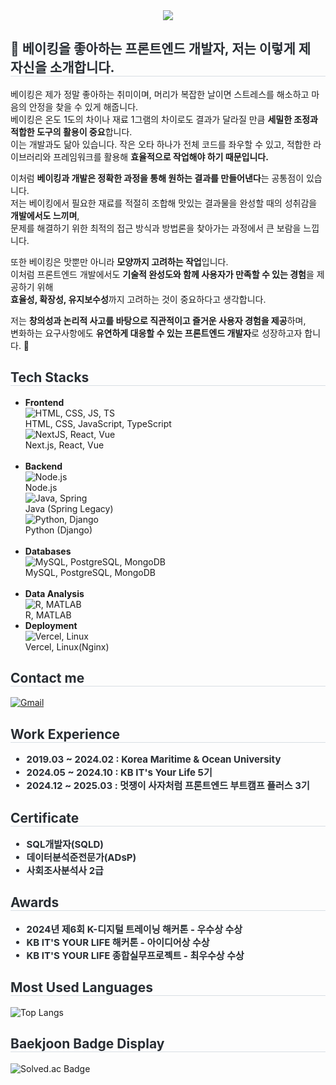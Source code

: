 <head>
    <link href="https://cdnjs.cloudflare.com/ajax/libs/font-awesome/6.0.0-beta3/css/all.min.css" rel="stylesheet">
</head>

<div align="center">
    <img src="https://capsule-render.vercel.app/api?type=waving&color=a1cbf2&height=120&text=BoYun%20GitHub&animation=&fontColor=84aae6&fontSize=70" />
</div>

<div style="text-align: left;">
    <h2 style="border-bottom: 1px solid #d8dee4; color: #282d33;">🍰 베이킹을 좋아하는 프론트엔드 개발자, 저는 이렇게 제 자신을 소개합니다.</h2>
    
베이킹은 제가 정말 좋아하는 취미이며, 머리가 복잡한 날이면 스트레스를 해소하고 마음의 안정을 찾을 수 있게 해줍니다.  
베이킹은 온도 1도의 차이나 재료 1그램의 차이로도 결과가 달라질 만큼 **세밀한 조정과 적합한 도구의 활용이 중요**합니다.  
이는 개발과도 닮아 있습니다. 작은 오타 하나가 전체 코드를 좌우할 수 있고, 적합한 라이브러리와 프레임워크를 활용해 **효율적으로 작업해야 하기 때문입니다.**  

이처럼 **베이킹과 개발은 정확한 과정을 통해 원하는 결과를 만들어낸다**는 공통점이 있습니다.  
저는 베이킹에서 필요한 재료를 적절히 조합해 맛있는 결과물을 완성할 때의 성취감을 **개발에서도 느끼며**,  
문제를 해결하기 위한 최적의 접근 방식과 방법론을 찾아가는 과정에서 큰 보람을 느낍니다.  

또한 베이킹은 맛뿐만 아니라 **모양까지 고려하는 작업**입니다.  
이처럼 프론트엔드 개발에서도 **기술적 완성도와 함께 사용자가 만족할 수 있는 경험**을 제공하기 위해  
**효율성, 확장성, 유지보수성**까지 고려하는 것이 중요하다고 생각합니다.  

저는 **창의성과 논리적 사고를 바탕으로 직관적이고 즐거운 사용자 경험을 제공**하며,  
변화하는 요구사항에도 **유연하게 대응할 수 있는 프론트엔드 개발자**로 성장하고자 합니다. 🚀  
</div>

<div style="text-align: left;">
    <h2 style="border-bottom: 1px solid #d8dee4; color: #282d33;">Tech Stacks</h2>
    <div>
        <ul>
            <li><strong>Frontend</strong><br>
                <img src="https://skillicons.dev/icons?i=html,css,js,ts" alt="HTML, CSS, JS, TS"><br>
                HTML, CSS, JavaScript, TypeScript<br>
                <img src="https://skillicons.dev/icons?i=nextjs,react,vue" alt="NextJS, React, Vue"><br>
                Next.js, React, Vue
            </li><br>
            <li><strong>Backend</strong><br>
                <img src="https://skillicons.dev/icons?i=nodejs" alt="Node.js"><br>
                Node.js<br>
                <img src="https://skillicons.dev/icons?i=java,spring" alt="Java, Spring"><br>
                Java (Spring Legacy)<br>
                <img src="https://skillicons.dev/icons?i=python,django" alt="Python, Django"><br>
                Python (Django)
            </li><br>
            <li><strong>Databases</strong><br>
                <img src="https://skillicons.dev/icons?i=mysql,postgresql,mongodb" alt="MySQL, PostgreSQL, MongoDB"><br>
                MySQL, PostgreSQL, MongoDB
            </li><br>
            <li><strong>Data Analysis</strong><br>
                <img src="https://skillicons.dev/icons?i=r,matlab" alt="R, MATLAB"><br>
                R, MATLAB
            </li>
            <li><strong>Deployment</strong><br>
                <img src="https://skillicons.dev/icons?i=vercel, linux" alt="Vercel, Linux"><br>
                 Vercel, Linux(Nginx)
            </li>
        </ul>
    </div>
</div>

<div style="text-align: left;">
    <h2 style="border-bottom: 1px solid #d8dee4; color: #282d33;">Contact me</h2>
    <a href="mailto:boyun0802@gmail.com">
        <img src="https://img.shields.io/badge/Gmail-EA4335?style=for-the-badge&logo=Gmail&logoColor=white&link=mailto:boyun0802@gmail.com" alt="Gmail">
    </a>
</div>

<div style="text-align: left;">
    <h2 style="border-bottom: 1px solid #d8dee4; color: #282d33;">Work Experience</h2>
    <ul style="font-weight: 700; font-size: 15px; color: #282d33;">
        <li>2019.03 ~ 2024.02 : Korea Maritime & Ocean University</li>
        <li>2024.05 ~ 2024.10 : KB IT's Your Life 5기</li>
        <li>2024.12 ~ 2025.03 : 멋쟁이 사자처럼 프론트엔드 부트캠프 플러스 3기</li>
    </ul>
</div>

<div style="text-align: left;">
    <h2 style="border-bottom: 1px solid #d8dee4; color: #282d33;">Certificate</h2>
    <ul style="font-weight: 700; font-size: 15px; color: #282d33;">
        <li>SQL개발자(SQLD)</li>
        <li>데이터분석준전문가(ADsP)</li>
        <li>사회조사분석사 2급</li>
    </ul>
</div>

<div style="text-align: left;">
    <h2 style="border-bottom: 1px solid #d8dee4; color: #282d33;">Awards</h2>
    <ul style="font-weight: 700; font-size: 15px; color: #282d33;">
        <li>2024년 제6회 K-디지털 트레이닝 해커톤 - 우수상 수상</li>
        <li>KB IT'S YOUR LIFE 해커톤 - 아이디어상 수상</li>
        <li>KB IT'S YOUR LIFE 종합실무프로젝트 - 최우수상 수상</li>
    </ul>
</div>

<div style="text-align: left;">
    <h2 style="border-bottom: 1px solid #d8dee4; color: #282d33;">Most Used Languages</h2>
    <img src="https://github-readme-stats.vercel.app/api/top-langs/?username=BoyunLee&langs_count=8" alt="Top Langs">
</div>

<div style="text-align: left;">
    <h2 style="border-bottom: 1px solid #d8dee4; color: #282d33;">Baekjoon Badge Display</h2>
    <img src="http://mazassumnida.wtf/api/v2/generate_badge?boj=qhdbs0802" alt="Solved.ac Badge">
</div>
